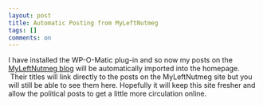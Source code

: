 ```yaml
---
layout: post
title: Automatic Posting from MyLeftNutmeg
tags: []
comments: on
---
```

I have installed the WP-O-Matic plug-in and so now my posts on the <a href="http://www.myleftnutmeg.com">MyLeftNutmeg blog</a> will be automatically imported into the homepage.  Their titles will link directly to the posts on the MyLeftNutmeg site but you will still be able to see them here. Hopefully it will keep this site fresher and allow the political posts to get a little more circulation online.
